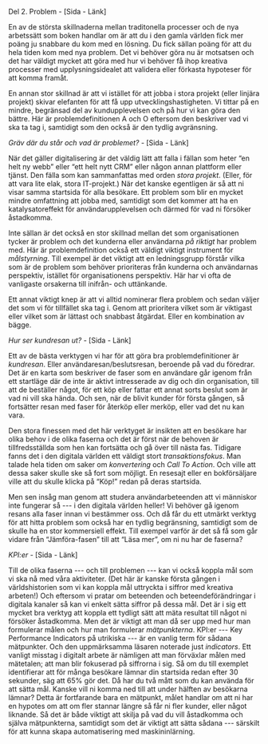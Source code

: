 Del 2. Problem *-* \[Sida - Länk\]

En av de största skillnaderna mellan traditonella processer och de nya arbetssätt som boken handlar om är att du i den gamla världen fick mer poäng ju snabbare du kom med en lösning. Du fick sällan poäng för att du hela tiden kom med nya problem. Det vi behöver göra nu är motsatsen och det har väldigt mycket att göra med hur vi behöver få ihop kreativa processer med upplysningsidealet att validera eller förkasta hypoteser för att komma framåt. 

En annan stor skillnad är att vi istället för att jobba i stora projekt (eller linjära projekt) skivar elefanten för att få upp utvecklingshastigheten. Vi tittar på en mindre, begränsad del av kundupplevelsen och på hur vi kan göra den bättre. Här är problemdefinitionen A och O eftersom den beskriver vad vi ska ta tag i, samtidigt som den också är den tydlig avgränsning.

*Gräv där du står och vad är problemet? -* \[Sida - Länk\]

När det gäller digitalisering är det väldig lätt att falla i fällan som heter “en helt ny webb” eller “ett helt nytt CRM” eller någon annan plattform eller tjänst. Den fälla som kan sammanfattas med orden *stora projekt*. (Eller, för att vara lite elak, stora IT-projekt.) När det kanske egentligen är så att ni visar samma startsida för alla besökare. Ett problem som blir en mycket mindre omfattning att jobba med, samtidigt som det kommer att ha en katalysatoreffekt för användarupplevelsen och därmed för vad ni försöker åstadkomma. 

Inte sällan är det också en stor skillnad mellan det som organisationen tycker är problem och det kunderna eller användarna *på riktigt* har problem med. Här är problemdefinition också ett väldigt viktigt instrument för *målstyrning*. Till exempel är det viktigt att en ledningsgrupp förstår vilka som är de problem som behöver prioriteras från kunderna och användarnas perspektiv, istället för organisationens perspektiv. Här har vi ofta de vanligaste orsakerna till inifrån- och uttänkande. 

Ett annat viktigt knep är att vi alltid nominerar flera problem och sedan väljer det som vi för tillfället ska tag i. Genom att prioritera vilket som är viktigast eller vilket som är lättast och snabbast åtgärdat. Eller en kombination av bägge. 

*Hur ser kundresan ut? -* \[Sida - Länk\]

Ett av de bästa verktygen vi har för att göra bra problemdefinitioner är *kundresan*. Eller användaresan/beslutsresan, beroende på vad du föredrar. Det är en karta som beskriver de faser som en användare går igenom från ett startläge där de inte är aktivt intresserade av dig och din organisation, till att de beställer något, för ett köp eller fattar ett annat sorts beslut som är vad ni vill ska hända. Och sen, när de blivit kunder för första gången, så fortsätter resan med faser för återköp eller merköp, eller vad det nu kan vara. 

Den stora finessen med det här verktyget är insikten att en besökare har olika behov i de olika faserna och det är först när de behoven är tillfredsställda som hen kan fortsätta och gå över till nästa fas. Tidigare fanns det i den digitala världen ett väldigt stort *transaktionsfokus*. Man talade hela tiden om saker om *konvertering* och *Call To Action*. Och ville att dessa saker skulle ske så fort som möjligt. En resesajt eller en bokförsäljare ville att du skulle klicka på “Köp!” redan på deras startsida. 

Men sen insåg man genom att studera användarbeteenden att vi människor inte fungerar så --- i den digitala världen heller! Vi behöver gå igenom resans alla faser innan vi bestämmer oss. Och då får du ett utmärkt verktyg för att hitta problem som också har en tydlig begränsning, samtidigt som de skulle ha en stor kommersiell effekt. Till exempel varför är det så få som går vidare från “Jämföra-fasen” till att “Läsa mer”, om ni nu har de faserna? 

*KPI:er -* \[Sida - Länk\]

Till de olika faserna --- och till problemen --- kan vi också koppla mål som vi ska nå med våra aktiviteter. (Det här är kanske första gången i världshistorien som vi kan koppla mål uttryckta i siffror med kreativa arbeten!) Och eftersom vi pratar om beteenden och beteendeförändringar i digitala kanaler så kan vi enkelt sätta siffror på dessa mål. Det är i sig ett mycket bra verktyg att koppla ett tydligt sätt att mäta resultat till något ni försöker åstadkomma. Men det är viktigt att man då ser upp med hur man formulerar målen och hur man formulerar *mätpunkterna*. KPI:er --- Key Performance Indicators på utrikiska --- är en vanlig term för sådana mätpunkter. Och den uppmärksamma läsaren noterade just *indicators*. Ett vanligt misstag i digitalt arbete är nämligen att man förväxlar målen med mätetalen; att man blir fokuserad på siffrorna i sig. Så om du till exemplet identifierar att för många besökare lämnar din startsida redan efter 30 sekunder, säg att 65% gör det. Då har du två mått som du kan använda för att sätta mål. Kanske vill ni komma ned till att under hälften av besökarna lämnar? Detta är fortfarande bara en mätpunkt, målet handlar om att ni har en hypotes om att om fler stannar längre så får ni fler kunder, eller något liknande. Så det är både viktigt att skilja på vad du vill åstadkomma och själva mätpunkterna, samtidigt som det är viktigt att sätta sådana --- särskilt för att kunna skapa automatisering med maskininlärning.
